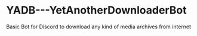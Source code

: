 # YADB---YetAnotherDownloaderBot
Basic Bot for Discord to download any kind of media archives from internet
